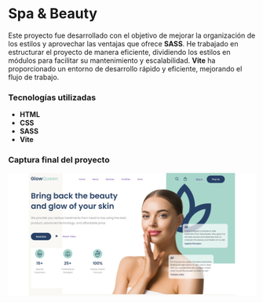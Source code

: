 # Spa & Beauty

Este proyecto fue desarrollado con el objetivo de mejorar la organización de los estilos y aprovechar las ventajas que ofrece **SASS**. He trabajado en estructurar el proyecto de manera eficiente, dividiendo los estilos en módulos para facilitar su mantenimiento y escalabilidad. **Vite** ha proporcionado un entorno de desarrollo rápido y eficiente, mejorando el flujo de trabajo.



### Tecnologías utilizadas
- **HTML**
- **CSS**
- **SASS**
- **Vite**

### Captura final del proyecto
![Captura final del proyecto](/img/proyect-spa.png)